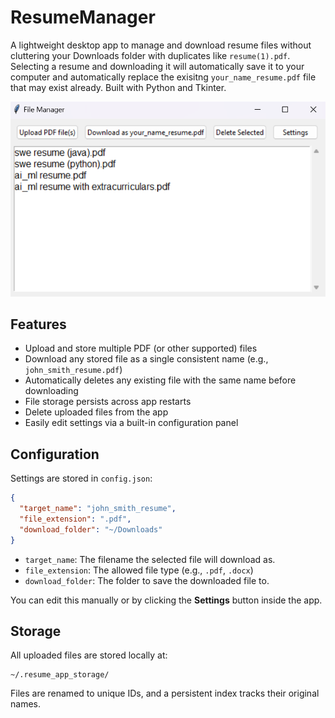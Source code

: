 # ResumeManager

A lightweight desktop app to manage and download resume files without cluttering your Downloads folder with duplicates like `resume(1).pdf`. Selecting a resume and downloading it will automatically save it to your computer and automatically replace the exisitng `your_name_resume.pdf` file that may exist already. Built with Python and Tkinter.

![alt text](https://github.com/arnav-42/ResumeManager/blob/main/demo.png?raw=true)

## Features

- Upload and store multiple PDF (or other supported) files
- Download any stored file as a single consistent name (e.g., `john_smith_resume.pdf`)
- Automatically deletes any existing file with the same name before downloading
- File storage persists across app restarts
- Delete uploaded files from the app
- Easily edit settings via a built-in configuration panel


## Configuration

Settings are stored in `config.json`:

```json
{
  "target_name": "john_smith_resume",
  "file_extension": ".pdf",
  "download_folder": "~/Downloads"
}
```

* `target_name`: The filename the selected file will download as.
* `file_extension`: The allowed file type (e.g., `.pdf`, `.docx`)
* `download_folder`: The folder to save the downloaded file to.

You can edit this manually or by clicking the **Settings** button inside the app.

## Storage

All uploaded files are stored locally at:

```
~/.resume_app_storage/
```

Files are renamed to unique IDs, and a persistent index tracks their original names.